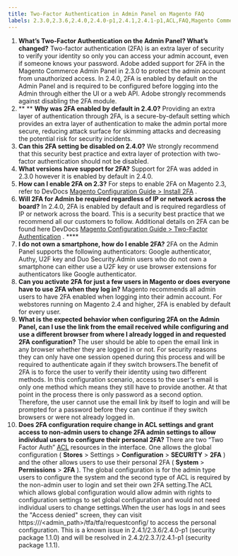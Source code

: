 ```yaml
---
title: Two-Factor Authentication in Admin Panel on Magento FAQ
labels: 2.3.0,2.3.6,2.4.0,2.4.0-p1,2.4.1,2.4.1-p1,ACL,FAQ,Magento Commerce,Magento Commerce Cloud,admin,attack,authentication,browser,configuration,security,two factor authentication
---
```



1. **What’s Two-Factor Authentication on the Admin Panel? What’s changed?** Two-factor authentication (2FA) is an extra layer of security to verify your identity so only you can access your admin account, even if someone knows your password. Adobe added support for 2FA in the Magento Commerce Admin Panel in 2.3.0 to protect the admin account from unauthorized access. In 2.4.0, 2FA is enabled by default on the Admin Panel and is required to be configured before logging into the Admin through either the UI or a web API. Adobe strongly recommends against disabling the 2FA module.
1. ** **  **Why was 2FA enabled by default in 2.4.0?** Providing an extra layer of authentication through 2FA, is a secure-by-default setting which provides an extra layer of authentication to make the admin portal more secure, reducing attack surface for skimming attacks and decreasing the potential risk for security incidents.
1. **Can this 2FA setting be disabled on 2.4.0?** We strongly recommend that this security best practice and extra layer of protection with two-factor authentication should not be disabled.
1. **What versions have support for 2FA?** Support for 2FA was added in 2.3.0 however it is enabled by default in 2.4.0.
1. **How can I enable 2FA on 2.3?** For steps to enable 2FA on Magento 2.3, refer to DevDocs [Magento Configuration Guide > Install 2FA](https://devdocs.magento.com/guides/v2.3/security/two-factor-authentication.html#install-2fa) .
1. **Will 2FA for Admin be required regardless of IP or network across the board?** In 2.4.0, 2FA is enabled by default and is required regardless of IP or network across the board. This is a security best practice that we recommend all our customers to follow. Additional details on 2FA can be found here DevDocs [Magento Configuration Guide > Two-Factor Authentication](https://devdocs.magento.com/guides/v2.4/security/two-factor-authentication.html) . **** 
1. **I do not own a smartphone, how do I enable 2FA?** 2FA on the Admin Panel supports the following authenticators: Google authenticator, Authy, U2F key and Duo Security.Admin users who do not own a smartphone can either use a U2F key or use browser extensions for authenticators like Google authenticator.
1. **Can you activate 2FA for just a few users in Magento or does everyone have to use 2FA when they log in?** Magento recommends all admin users to have 2FA enabled when logging into their admin account. For webstores running on Magento 2.4 and higher, 2FA is enabled by default for every user.
1. **What is the expected behavior when configuring 2FA on the Admin Panel, can I use the link from the email received while configuring and use a different browser from where I already logged in and requested 2FA configuration?** The user should be able to open the email link in any browser whether they are logged in or not. For security reasons they can only have one session opened during this process and will be required to authenticate again if they switch browsers.The benefit of 2FA is to force the user to verify their identity using two different methods. In this configuration scenario, access to the user's email is only one method which means they still have to provide another. At that point in the process there is only password as a second option. Therefore, the user cannot use the email link by itself to login and will be prompted for a password before they can continue if they switch browsers or were not already logged in.
1. **Does 2FA configuration require change in ACL settings and grant access to non-admin users to change 2FA admin settings to allow individual users to configure their personal 2FA?** There are two “Two Factor Auth” [ACL](https://devdocs.magento.com/guides/v2.4/ext-best-practices/tutorials/create-access-control-list-rule.html) resources in the interface. One allows the global configuration ( **Stores** > Settings > **Configuration** > **SECURITY** > **2FA** ) and the other allows users to use their personal 2FA ( **System** > **Permissions** > **2FA** ). The global configuration is for the admin type users to configure the system and the second type of ACL is required by the non-admin user to login and set their own 2FA setting.The ACL which allows global configuration would allow admin with rights to configuration settings to set global configuration and would not need individual users to change settings.When the user has logs in and sees the "Access denied" screen, they can visit https://<magento store>/<admin\_path>/tfa/tfa/requestconfig/ to access the personal configuration. This is a known issue in 2.4.1/2.3.6/2.4.0-p1 (security package 1.1.0) and will be resolved in 2.4.2/2.3.7/2.4.1-p1 (security package 1.1.1).


